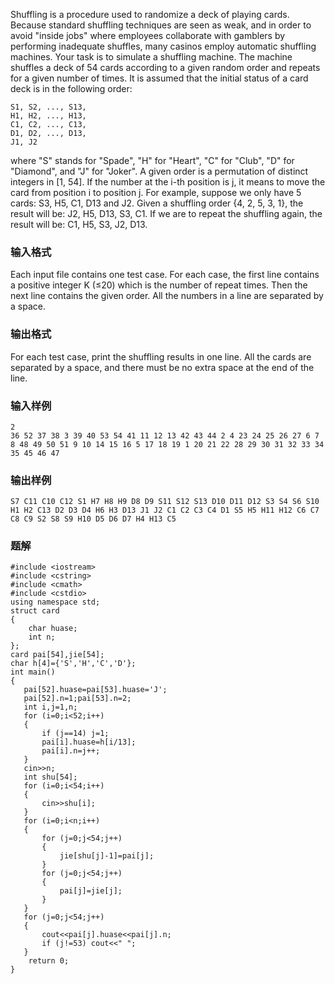 Shuffling is a procedure used to randomize a deck of playing cards. Because standard shuffling techniques are seen as weak, and in order to avoid "inside jobs" where employees collaborate with gamblers by performing inadequate shuffles, many casinos employ automatic shuffling machines. Your task is to simulate a shuffling machine.
The machine shuffles a deck of 54 cards according to a given random order and repeats for a given number of times. It is assumed that the initial status of a card deck is in the following order:
```
S1, S2, ..., S13, 
H1, H2, ..., H13, 
C1, C2, ..., C13, 
D1, D2, ..., D13, 
J1, J2
```
where "S" stands for "Spade", "H" for "Heart", "C" for "Club", "D" for "Diamond", and "J" for "Joker". A given order is a permutation of distinct integers in [1, 54]. If the number at the i-th position is j, it means to move the card from position i to position j. For example, suppose we only have 5 cards: S3, H5, C1, D13 and J2. Given a shuffling order {4, 2, 5, 3, 1}, the result will be: J2, H5, D13, S3, C1. If we are to repeat the shuffling again, the result will be: C1, H5, S3, J2, D13.
### 输入格式
Each input file contains one test case. For each case, the first line contains a positive integer K (≤20) which is the number of repeat times. Then the next line contains the given order. All the numbers in a line are separated by a space.
### 输出格式
For each test case, print the shuffling results in one line. All the cards are separated by a space, and there must be no extra space at the end of the line.
### 输入样例
```
2
36 52 37 38 3 39 40 53 54 41 11 12 13 42 43 44 2 4 23 24 25 26 27 6 7 8 48 49 50 51 9 10 14 15 16 5 17 18 19 1 20 21 22 28 29 30 31 32 33 34 35 45 46 47
```
### 输出样例
```
S7 C11 C10 C12 S1 H7 H8 H9 D8 D9 S11 S12 S13 D10 D11 D12 S3 S4 S6 S10 H1 H2 C13 D2 D3 D4 H6 H3 D13 J1 J2 C1 C2 C3 C4 D1 S5 H5 H11 H12 C6 C7 C8 C9 S2 S8 S9 H10 D5 D6 D7 H4 H13 C5
```

### 题解
```
#include <iostream>
#include <cstring>
#include <cmath>
#include <cstdio>
using namespace std;
struct card
{
    char huase;
    int n;
};
card pai[54],jie[54];
char h[4]={'S','H','C','D'};
int main()
{
   pai[52].huase=pai[53].huase='J';
   pai[52].n=1;pai[53].n=2;
   int i,j=1,n;
   for (i=0;i<52;i++)
   {
       if (j==14) j=1;
       pai[i].huase=h[i/13];
       pai[i].n=j++;
   }
   cin>>n;
   int shu[54];
   for (i=0;i<54;i++)
   {
       cin>>shu[i];
   }
   for (i=0;i<n;i++)
   {
       for (j=0;j<54;j++)
       {
           jie[shu[j]-1]=pai[j];
       }
       for (j=0;j<54;j++)
       {
           pai[j]=jie[j];
       }
   }
   for (j=0;j<54;j++)
   {
       cout<<pai[j].huase<<pai[j].n;
       if (j!=53) cout<<" ";
   }
    return 0;
}
```
